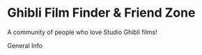 <h1>Ghibli Film Finder & Friend Zone</h1>

 <p>A community of people who love Studio Ghibli films!</p>

General Info







